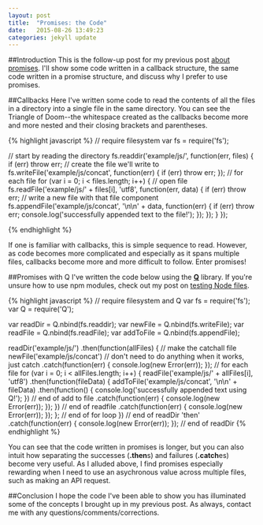 ```yaml
---
layout: post
title:  "Promises: the Code"
date:   2015-08-26 13:49:23
categories: jekyll update
---
```


##Introduction
This is the follow-up post for my previous post [about promises](https://kstrack-grose.github.io/jekyll/update/2015/08/20/introduction-to-promises.html). I'll show some code written in a callback structure, the same code written in a promise structure, and discuss why I prefer to use promises.

##Callbacks
Here I've written some code to read the contents of all the files in a directory into a single file in the same directory. You can see the Triangle of Doom--the whitespace created as the callbacks become more and more nested and their closing brackets and parentheses.

{% highlight javascript %}
// require filesystem
var fs = require('fs');

// start by reading the directory
fs.readdir('example/js/', function(err, files) {
  if (err) throw err;
  // create the file we'll write to
  fs.writeFile('example/js/concat', function(err) {
    if (err) throw err;
  });
  // for each file
  for (var i = 0; i < files.length; i++) {
    // open file
    fs.readFile('example/js/' + files[i], 'utf8', function(err, data) {
      if (err) throw err;
      // write a new file with that file component
      fs.appendFile('example/js/concat', '\n\n' + data, function(err) {
        if (err) throw err;
        console.log('successfully appended text to the file!');
      });
    });
  }
});

{% endhighlight %} 

If one is familiar with callbacks, this is simple sequence to read. However, as code becomes more complicated and especially as it spans multiple files, callbacks become more and more difficult to follow. Enter promises!

##Promises with Q
I've written the code below using the [**Q**](https://github.com/kriskowal/q) library. If you're unsure how to use npm modules, check out my post on [testing Node files](https://kstrack-grose.github.io/jekyll/update/2015/08/20/testing-your-server.html).

{% highlight javascript %}
// require filesystem and Q
var fs = require('fs');
var Q = require('Q');

var readDir = Q.nbind(fs.readdir);
var newFile = Q.nbind(fs.writeFile);
var readFile = Q.nbind(fs.readFile);
var addToFile = Q.nbind(fs.appendFile);

readDir('example/js/')
.then(function(allFiles) {
  // make the catchall file
  newFile('example/js/concat')
  // don't need to do anything when it works, just catch
  .catch(function(err) {
    console.log(new Error(err));
  });
  // for each file
  for (var i = 0; i < allFiles.length; i++) {
    readFile('example/js/' + allFiles[i], 'utf8')
    .then(function(fileData) {
      addToFile('example/js/concat', '\n\n' + fileData)
      .then(function() {
        console.log('successfully appended text using Q!');
      }) // end of add to file
      .catch(function(err) {
        console.log(new Error(err));
      });
    }) // end of readfile
    .catch(function(err) {
      console.log(new Error(err));
    }); 
  }; // end of for loop
}) // end of readDir 'then'
.catch(function(err) {
  console.log(new Error(err));
}); // end of readDir
{% endhighlight %} 

You can see that the code written in promises is longer, but you can also intuit how separating the successes (**.then**s) and failures (**.catch**es) become very useful. As I alluded above, I find promises especially rewarding when I need to use an asychronous value across multiple files, such as making an API request.

##Conclusion
I hope the code I've been able to show you has illuminated some of the concepts I brought up in my previous post. As always, contact me with any questions/comments/corrections.